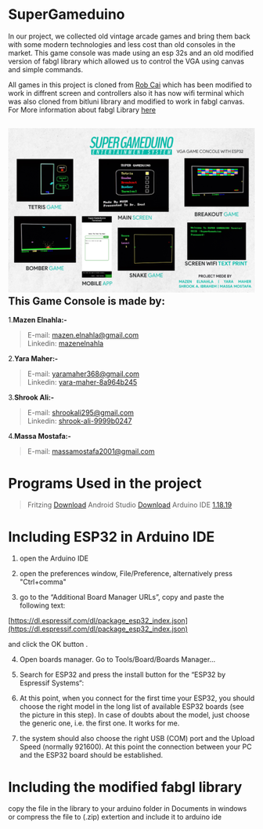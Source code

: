 # SuperGameduino
In our project, we collected old vintage arcade games and bring them back with some modern technologies and less cost than old consoles in the market. This game console was made using an esp 32s and an old modified version of fabgl library which allowed us to control the VGA using canvas and simple commands.

All games in this project is cloned from [Rob Cai](https://www.instructables.com/ESP32-VGA-Arcade-Games-and-Joystick/) which has been modified to work in diffrent screen and controllers also it has now wifi terminal which was also cloned from bitluni library and modified to work in fabgl canvas.
For More information about fabgl Library [here](http://www.fabglib.org/)

![Super Gameduino Features](/Poster.png)
This Game Console is made by:
---------------
1.**Mazen Elnahla:-**  
> E-mail: mazen.elnahla@gmail.com  
> Linkedin: [mazenelnahla](https://www.linkedin.com/in/mazenelnahla/)  

2.**Yara Maher:-**  
> E-mail: yaramaher368@gmail.com  
> Linkedin: [yara-maher-8a964b245](https://www.linkedin.com/in/yara-maher-8a964b245/)  

3.**Shrook Ali:-**  
> E-mail: shrookali295@gmail.com  
> Linkedin: [shrook-ali-9999b0247](https://www.linkedin.com/in/shrook-ali-9999b0247/) 

4.**Massa Mostafa:-**  
> E-mail: massamostafa2001@gmail.com

# Programs Used in the project
> Fritzing [Download](https://fritzing.org/download/)
> Android Studio [Download](https://developer.android.com/studio?gclid=Cj0KCQiA5NSdBhDfARIsALzs2EAlj6Quvetqtclswul9n71aMF2TtcUv1U-Cebi1ctUQs-VpFrBFUhwaAhF9EALw_wcB&gclsrc=aw.ds)
> Arduino IDE [1.18.19](https://www.arduino.cc/en/software)

# Including ESP32 in Arduino IDE
1) open the Arduino IDE

2) open the preferences window, File/Preference, alternatively press "Ctrl+comma"

3) go to the “Additional Board Manager URLs”, copy and paste the following text:

[https://dl.espressif.com/dl/package_esp32_index.json](https://dl.espressif.com/dl/package_esp32_index.json)

and click the OK button .

4) Open boards manager. Go to Tools/Board/Boards Manager…

5) Search for ESP32 and press the install button for the “ESP32 by Espressif Systems“:

6) At this point, when you connect for the first time your ESP32, you should choose the right model in the long list of available ESP32 boards (see the picture in this step). In case of doubts about the model, just choose the generic one, i.e. the first one. It works for me.

7) the system should also choose the right USB (COM) port and the Upload Speed (normally 921600). At this point the connection between your PC and the ESP32 board should be established.

# Including the modified fabgl library
copy the file in the library to your arduino folder in Documents in windows or compress the file to (.zip) extertion and include it to arduino ide

